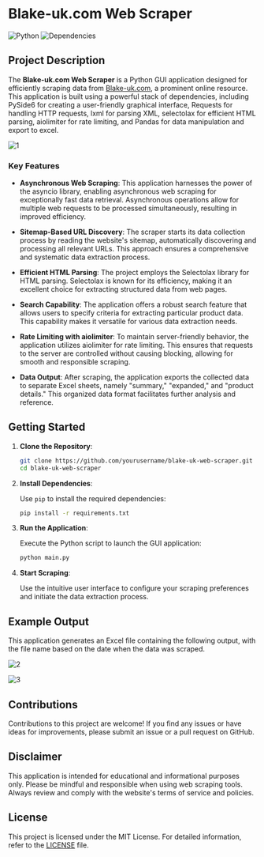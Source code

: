 # Blake-uk.com Web Scraper

![Python](https://img.shields.io/badge/Python-3.7%2B-blue)
![Dependencies](https://img.shields.io/badge/Dependencies-PySide6%2C%20Requests%2C%20lxml%2C%20selectolax%2C%20aiolimiter%2C%20Pandas-brightgreen)

## Project Description

The **Blake-uk.com Web Scraper** is a Python GUI application designed for efficiently scraping data from [Blake-uk.com](https://www.blake-uk.com/), a prominent online resource. This application is built using a powerful stack of dependencies, including PySide6 for creating a user-friendly graphical interface, Requests for handling HTTP requests, lxml for parsing XML, selectolax for efficient HTML parsing, aiolimiter for rate limiting, and Pandas for data manipulation and export to excel.

![1](https://github.com/kashifnaz/Blake-uk.com_Web_Scraper/assets/39775989/d3d7ee7c-64c2-4359-8f47-e6e7d938f485)

### Key Features

- **Asynchronous Web Scraping**: This application harnesses the power of the asyncio library, enabling asynchronous web scraping for exceptionally fast data retrieval. Asynchronous operations allow for multiple web requests to be processed simultaneously, resulting in improved efficiency.

- **Sitemap-Based URL Discovery**: The scraper starts its data collection process by reading the website's sitemap, automatically discovering and processing all relevant URLs. This approach ensures a comprehensive and systematic data extraction process.

- **Efficient HTML Parsing**: The project employs the Selectolax library for HTML parsing. Selectolax is known for its efficiency, making it an excellent choice for extracting structured data from web pages.

- **Search Capability**: The application offers a robust search feature that allows users to specify criteria for extracting particular product data. This capability makes it versatile for various data extraction needs.

- **Rate Limiting with aiolimiter**: To maintain server-friendly behavior, the application utilizes aiolimiter for rate limiting. This ensures that requests to the server are controlled without causing blocking, allowing for smooth and responsible scraping.

- **Data Output**: After scraping, the application exports the collected data to separate Excel sheets, namely "summary," "expanded," and "product details." This organized data format facilitates further analysis and reference.

## Getting Started

1. **Clone the Repository**:

   ```bash
   git clone https://github.com/yourusername/blake-uk-web-scraper.git
   cd blake-uk-web-scraper
   ```

2. **Install Dependencies**:

   Use `pip` to install the required dependencies:

   ```bash
   pip install -r requirements.txt
   ```

3. **Run the Application**:

   Execute the Python script to launch the GUI application:

   ```bash
   python main.py
   ```
4. **Start Scraping**:

   Use the intuitive user interface to configure your scraping preferences and initiate the data extraction process.

## Example Output

This application generates an Excel file containing the following output, with the file name based on the date when the data was scraped.

![2](https://github.com/kashifnaz/Blake-uk.com_Web_Scraper/assets/39775989/526874a9-54af-44fb-a8be-b15c08341fdc)

![3](https://github.com/kashifnaz/Blake-uk.com_Web_Scraper/assets/39775989/12b02c1b-4dff-46a5-a58f-0923a3fdb68f)
   
## Contributions

Contributions to this project are welcome! If you find any issues or have ideas for improvements, please submit an issue or a pull request on GitHub.

## Disclaimer

This application is intended for educational and informational purposes only. Please be mindful and responsible when using web scraping tools. Always review and comply with the website's terms of service and policies.

## License

This project is licensed under the MIT License. For detailed information, refer to the [LICENSE](LICENSE) file.
